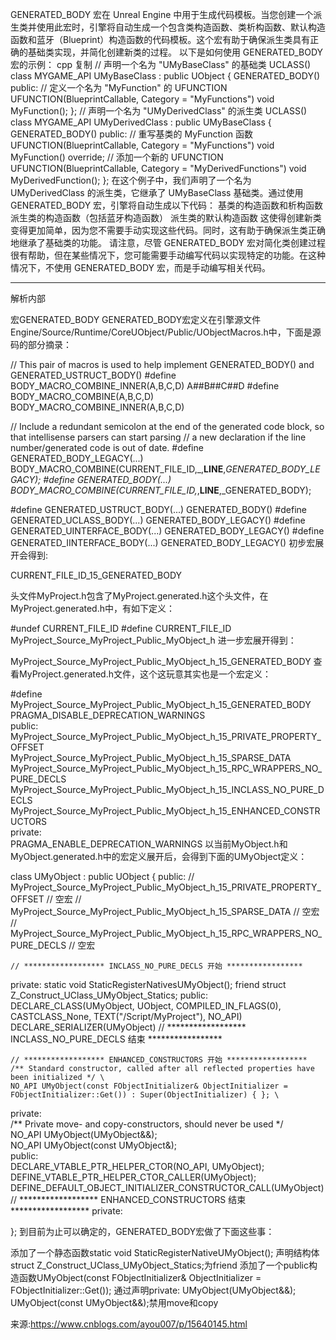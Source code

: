 GENERATED_BODY 宏在 Unreal Engine 中用于生成代码模板。当您创建一个派生类并使用此宏时，引擎将自动生成一个包含类构造函数、类析构函数、默认构造函数和蓝牙（Blueprint）构造函数的代码模板。这个宏有助于确保派生类具有正确的基础类实现，并简化创建新类的过程。
以下是如何使用 GENERATED_BODY 宏的示例：
cpp
复制
// 声明一个名为 "UMyBaseClass" 的基础类
UCLASS()
class MYGAME_API UMyBaseClass : public UObject
{
    GENERATED_BODY()
public:
    // 定义一个名为 "MyFunction" 的 UFUNCTION
    UFUNCTION(BlueprintCallable, Category = "MyFunctions")
    void MyFunction();
};
// 声明一个名为 "UMyDerivedClass" 的派生类
UCLASS()
class MYGAME_API UMyDerivedClass : public UMyBaseClass
{
    GENERATED_BODY()
public:
    // 重写基类的 MyFunction 函数
    UFUNCTION(BlueprintCallable, Category = "MyFunctions")
    void MyFunction() override;
    // 添加一个新的 UFUNCTION
    UFUNCTION(BlueprintCallable, Category = "MyDerivedFunctions")
    void MyDerivedFunction();
};
在这个例子中，我们声明了一个名为 UMyDerivedClass 的派生类，它继承了 UMyBaseClass 基础类。通过使用 GENERATED_BODY 宏，引擎将自动生成以下代码：
基类的构造函数和析构函数
派生类的构造函数（包括蓝牙构造函数）
派生类的默认构造函数
这使得创建新类变得更加简单，因为您不需要手动实现这些代码。同时，这有助于确保派生类正确地继承了基础类的功能。
请注意，尽管 GENERATED_BODY 宏对简化类创建过程很有帮助，但在某些情况下，您可能需要手动编写代码以实现特定的功能。在这种情况下，不使用 GENERATED_BODY 宏，而是手动编写相关代码。

-----------------------------------------------------------------------------------------------------------------------------------------------------------
解析内部

宏GENERATED_BODY
GENERATED_BODY宏定义在引擎源文件Engine/Source/Runtime/CoreUObject/Public/UObjectMacros.h中，下面是源码的部分摘录：

// This pair of macros is used to help implement GENERATED_BODY() and GENERATED_USTRUCT_BODY()
#define BODY_MACRO_COMBINE_INNER(A,B,C,D) A##B##C##D
#define BODY_MACRO_COMBINE(A,B,C,D) BODY_MACRO_COMBINE_INNER(A,B,C,D)

// Include a redundant semicolon at the end of the generated code block, so that intellisense parsers can start parsing
// a new declaration if the line number/generated code is out of date.
#define GENERATED_BODY_LEGACY(...) BODY_MACRO_COMBINE(CURRENT_FILE_ID,_,__LINE__,_GENERATED_BODY_LEGACY);
#define GENERATED_BODY(...) BODY_MACRO_COMBINE(CURRENT_FILE_ID,_,__LINE__,_GENERATED_BODY);

#define GENERATED_USTRUCT_BODY(...) GENERATED_BODY()
#define GENERATED_UCLASS_BODY(...) GENERATED_BODY_LEGACY()
#define GENERATED_UINTERFACE_BODY(...) GENERATED_BODY_LEGACY()
#define GENERATED_IINTERFACE_BODY(...) GENERATED_BODY_LEGACY()
初步宏展开会得到:

CURRENT_FILE_ID_15_GENERATED_BODY

头文件MyProject.h包含了MyProject.generated.h这个头文件，在MyProject.generated.h中，有如下定义：

#undef CURRENT_FILE_ID
#define CURRENT_FILE_ID MyProject_Source_MyProject_Public_MyObject_h
进一步宏展开得到：

MyProject_Source_MyProject_Public_MyObject_h_15_GENERATED_BODY
查看MyProject.generated.h文件，这个这玩意其实也是一个宏定义：

#define MyProject_Source_MyProject_Public_MyObject_h_15_GENERATED_BODY \
PRAGMA_DISABLE_DEPRECATION_WARNINGS \
public: \
	MyProject_Source_MyProject_Public_MyObject_h_15_PRIVATE_PROPERTY_OFFSET \
	MyProject_Source_MyProject_Public_MyObject_h_15_SPARSE_DATA \
	MyProject_Source_MyProject_Public_MyObject_h_15_RPC_WRAPPERS_NO_PURE_DECLS \
	MyProject_Source_MyProject_Public_MyObject_h_15_INCLASS_NO_PURE_DECLS \
	MyProject_Source_MyProject_Public_MyObject_h_15_ENHANCED_CONSTRUCTORS \
private: \
PRAGMA_ENABLE_DEPRECATION_WARNINGS
以当前MyObject.h和MyObject.generated.h中的宏定义展开后，会得到下面的UMyObject定义：

class UMyObject : public UObject
{
public:
	// MyProject_Source_MyProject_Public_MyObject_h_15_PRIVATE_PROPERTY_OFFSET // 空宏
	// MyProject_Source_MyProject_Public_MyObject_h_15_SPARSE_DATA // 空宏
	// MyProject_Source_MyProject_Public_MyObject_h_15_RPC_WRAPPERS_NO_PURE_DECLS // 空宏
	
    // ****************** INCLASS_NO_PURE_DECLS 开始 *****************
private:
	static void StaticRegisterNativesUMyObject();
	friend struct Z_Construct_UClass_UMyObject_Statics;
public:
	DECLARE_CLASS(UMyObject, UObject, COMPILED_IN_FLAGS(0), CASTCLASS_None, TEXT("/Script/MyProject"), NO_API)
	DECLARE_SERIALIZER(UMyObject)
    // ****************** INCLASS_NO_PURE_DECLS 结束 *****************

    // ****************** ENHANCED_CONSTRUCTORS 开始 ******************
	/** Standard constructor, called after all reflected properties have been initialized */ \
	NO_API UMyObject(const FObjectInitializer& ObjectInitializer = FObjectInitializer::Get()) : Super(ObjectInitializer) { }; \
private: \
	/** Private move- and copy-constructors, should never be used */ \
	NO_API UMyObject(UMyObject&&); \
	NO_API UMyObject(const UMyObject&); \
public: \
	DECLARE_VTABLE_PTR_HELPER_CTOR(NO_API, UMyObject); \
	DEFINE_VTABLE_PTR_HELPER_CTOR_CALLER(UMyObject); \
	DEFINE_DEFAULT_OBJECT_INITIALIZER_CONSTRUCTOR_CALL(UMyObject)
   // ****************** ENHANCED_CONSTRUCTORS 结束 ******************
private:

};
到目前为止可以确定的，GENERATED_BODY宏做了下面这些事：

添加了一个静态函数static void StaticRegisterNativeUMyObject();
声明结构体struct Z_Construct_UClass_UMyObject_Statics;为friend
添加了一个public构造函数UMyObject(const FObjectInitializer& ObjectInitializer = FObjectInitializer::Get());
通过声明private: UMyObject(UMyObject&&); UMyObject(const UMyObject&&);禁用move和copy

来源:https://www.cnblogs.com/ayou007/p/15640145.html